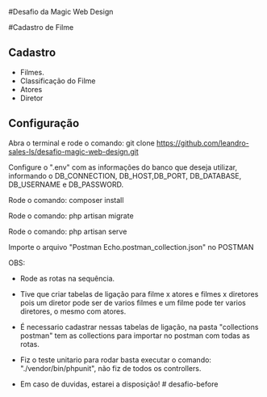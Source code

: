 #Desafio da Magic Web Design

#Cadastro de Filme

## Cadastro

-   Filmes.
-   Classificação do Filme
-   Atores
-   Diretor

## Configuração

Abra o terminal e rode o comando: git clone https://github.com/leandro-sales-ls/desafio-magic-web-design.git

Configure o ".env" com as informações do banco que deseja utilizar, informando o DB_CONNECTION, DB_HOST,DB_PORT, DB_DATABASE, DB_USERNAME e DB_PASSWORD.

Rode o comando: composer install

Rode o comando: php artisan migrate

Rode o comando: php artisan serve

Importe o arquivo "Postman Echo.postman_collection.json" no POSTMAN

OBS:

-   Rode as rotas na sequência.
-   Tive que criar tabelas de ligação para filme x atores e filmes x diretores pois um diretor pode ser de varios filmes e um filme pode ter varios diretores, o mesmo com atores.
-   É necessario cadastrar nessas tabelas de ligação, na pasta "collections postman" tem as collections para importar no postman com todas as rotas.

-   Fiz o teste unitario para rodar basta executar o comando: "./vendor/bin/phpunit", não fiz de todos os controllers.

-   Em caso de duvidas, estarei a disposição!
#   d e s a f i o - b e f o r e  
 
